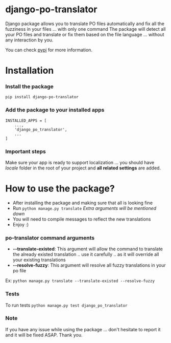 # django-po-translator

Django package allows you to translate PO files automatically and fix all the fuzziness in your files ... with only one command
The package will detect all your PO files and translate or fix them based on the file language ... without any interaction by you.

You can check [pypi](https://pypi.org/project/django-po-translator/) for more information.


# Installation

### Install the package

```
pip install django-po-translator

```

### Add the package to your installed apps

```
INSTALLED_APPS = [
    ..., 
    'django_po_translator',
    ...
]
```

### Important steps

Make sure your app is ready to support localization ... you should have *locale* folder in the root of your project and **all related settings** are added.


# How to use the package?

- After installing the package and making sure that all is looking fine
- Run ` python manage.py translate ` *Extra arguments will be mentioned down*
- You will need to compile messages to reflect the new translations
- Enjoy :) 

### po-translator command arguments

- **--translate-existed**: This argument will allow the command to translate the already existed translation .. use it carefully .. as it will override all your existing translations
- **--resolve-fuzzy**: This argument will resolve all fuzzy translations in your po file

Ex: ` python manage.py translate --translate-existed --resolve-fuzzy `


### Tests

To run tests ` python manage.py test django_po_translator `

### Note

If you have any issue while using the package ... don't hesitate to report it and it will be fixed ASAP. Thank you.